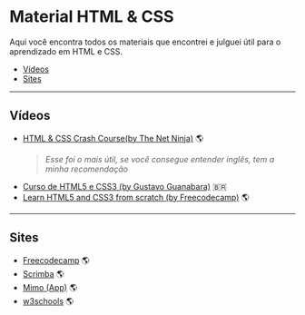 # Material HTML & CSS

Aqui você encontra todos os materiais que encontrei e julguei útil para o aprendizado em HTML e CSS.
- [Vídeos](#vídeos)
- [Sites](#sites)

---

## Vídeos
* [HTML & CSS Crash Course(by The Net Ninja)](https://www.youtube.com/watch?v=hu-q2zYwEYs&list=PL4cUxeGkcC9ivBf_eKCPIAYXWzLlPAm6G) :earth_americas:	
  > _Esse foi o mais útil, se você consegue entender inglês, tem a minha recomendação_
* [Curso de HTML5 e CSS3 (by Gustavo Guanabara)](https://www.youtube.com/watch?v=epDCjksKMok&list=PLHz_AreHm4dlAnJ_jJtV29RFxnPHDuk9o) :brazil:
* [Learn HTML5 and CSS3 from scratch (by Freecodecamp)](https://youtu.be/mU6anWqZJcc) :earth_americas:

---

## Sites
* [Freecodecamp](https://www.freecodecamp.org/learn) :earth_americas:
* [Scrimba](https://scrimba.com/) :earth_americas:
* [Mimo (App)](https://getmimo.com/) :earth_americas:
* [w3schools](https://www.w3schools.com/html/default.asp) :earth_americas:
